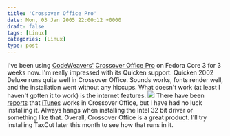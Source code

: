 ```yaml
---
title: 'Crossover Office Pro'
date: Mon, 03 Jan 2005 22:00:12 +0000
draft: false
tags: [Linux]
categories: [Linux]
type: post
---
```


I've been using [CodeWeavers'](http://www.codeweavers.com/) [Crossover Office Pro](http://www.codeweavers.com/site/products/cxoffice/) on Fedora Core 3 for 3 weeks now. I'm really impressed with its Quicken support. Quicken 2002 Deluxe runs quite well in Crossover Office. Sounds works, fonts render well, and the installation went without any hiccups. What doesn't work (at least I haven't gotten it to work) is the internet features. [![](http://jroller.com/resources/jmrodri/quicken_main_small.png)](http://jroller.com/resources/jmrodri/quicken_main.png) There have been [reports](http://www.codeweavers.com/site/compatibility/browse/name?app_id=134) that [iTunes](http://www.apple.com/itunes) works in Crossover Office, but I have had no luck installing it. Always hangs when installing the Intel 32 bit driver or something like that. Overall, Crossover Office is a great product. I'll try installing TaxCut later this month to see how that runs in it.